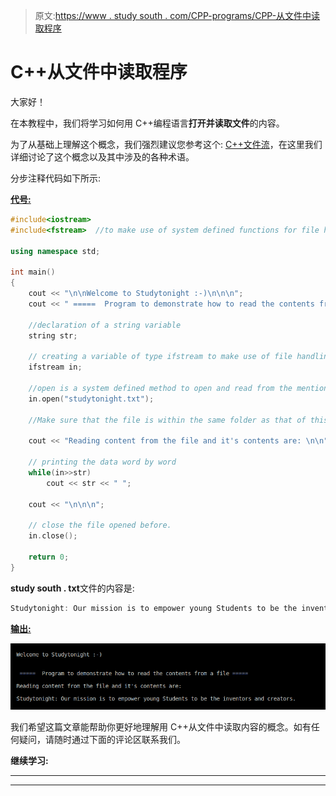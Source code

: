 > 原文:[https://www . study south . com/CPP-programs/CPP-从文件中读取程序](https://www.studytonight.com/cpp-programs/cpp-reading-from-a-file-program)

# C++从文件中读取程序

大家好！

在本教程中，我们将学习如何用 C++编程语言**打开并读取文件**的内容。

为了从基础上理解这个概念，我们强烈建议您参考这个: [C++文件流](https://www.studytonight.com/cpp/file-streams-in-cpp.php)，在这里我们详细讨论了这个概念以及其中涉及的各种术语。

分步注释代码如下所示:

<u>**代号:**</u>

```cpp
#include<iostream>
#include<fstream>  //to make use of system defined functions for file handling

using namespace std;

int main()
{
    cout << "\n\nWelcome to Studytonight :-)\n\n\n";
    cout << " =====  Program to demonstrate how to read the contents from a file ===== \n\n";

    //declaration of a string variable
    string str;

    // creating a variable of type ifstream to make use of file handling commands and open a file in read mode.
    ifstream in;

    //open is a system defined method to open and read from the mentioned file
    in.open("studytonight.txt");

    //Make sure that the file is within the same folder as that of this program otherwise, will have to provide the entire path to the file to read from

    cout << "Reading content from the file and it's contents are: \n\n";

    // printing the data word by word
    while(in>>str)
        cout << str << " ";

    cout << "\n\n\n";

    // close the file opened before.
    in.close();

    return 0;
}
```

**study south . txt**文件的内容是:

```cpp
Studytonight: Our mission is to empower young Students to be the inventors and creators.
```

<u>**输出:**</u>

![C++ read from a file](img/1af57b3a38431f2fe641792ccb1a2481.png)

我们希望这篇文章能帮助你更好地理解用 C++从文件中读取内容的概念。如有任何疑问，请随时通过下面的评论区联系我们。

**继续学习:**

* * *

* * *